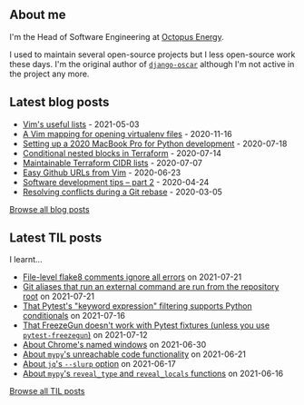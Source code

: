 ## About me
I'm the Head of Software Engineering at [Octopus Energy](https://octopus.energy/).

I used to maintain several open-source projects but I less open-source work these days. I'm the original author of [`django-oscar`](https://github.com/django-oscar/django-oscar) although I'm not active in the project any more. 
## Latest blog posts
- [Vim's useful lists](https://codeinthehole.com/tips/vim-lists/) - 2021-05-03
- [A Vim mapping for opening virtualenv files](https://codeinthehole.com/tips/a-vim-mapping-for-opening-virtualenv-files/) - 2020-11-16
- [Setting up a 2020 MacBook Pro for Python development](https://codeinthehole.com/guides/settings-up-a-2020-macbook-for-python-development/) - 2020-07-18
- [Conditional nested blocks in Terraform](https://codeinthehole.com/tips/conditional-nested-blocks-in-terraform/) - 2020-07-14
- [Maintainable Terraform CIDR lists](https://codeinthehole.com/tips/terraform-cidrs/) - 2020-07-07
- [Easy Github URLs from Vim](https://codeinthehole.com/tips/easy-github-urls-from-vim/) - 2020-06-23
- [Software development tips – part 2](https://codeinthehole.com/tips/software-development-tips-part2/) - 2020-04-24
- [Resolving conflicts during a Git rebase](https://codeinthehole.com/guides/resolving-conflicts-during-a-git-rebase/) - 2020-03-05

[Browse all blog posts](https://codeinthehole.com/writing/)
## Latest TIL posts
I learnt...
- [File-level flake8 comments ignore all errors](https://til.codeinthehole.com/posts/filelevel-flake8-comments-ignore-all-errors/) on 2021-07-21
- [Git aliases that run an external command are run from the repository root](https://til.codeinthehole.com/posts/that-git-aliases-that-run-an-external-command-are-run-from-the-repository-root/) on 2021-07-21
- [That Pytest's "keyword expression" filtering supports Python conditionals](https://til.codeinthehole.com/posts/that-pytests-keyword-expression-filtering-supports-python-conditionals/) on 2021-07-16
- [That FreezeGun doesn't work with Pytest fixtures (unless you use `pytest-freezegun`)](https://til.codeinthehole.com/posts/that-freezegun-doesnt-work-with-pytest-fixtures/) on 2021-07-12
- [About Chrome's named windows](https://til.codeinthehole.com/posts/about-chromes-named-windows/) on 2021-06-30
- [About `mypy`'s unreachable code functionality](https://til.codeinthehole.com/posts/about-mypys-unreachable-code-functionality/) on 2021-06-21
- [About `jq`'s `--slurp` option](https://til.codeinthehole.com/posts/about-jqs-slurp-option/) on 2021-06-17
- [About `mypy`'s `reveal_type` and `reveal_locals` functions](https://til.codeinthehole.com/posts/about-mypys-revealtype-and-reveallocals-functions/) on 2021-06-16

[Browse all TIL posts](https://til.codeinthehole.com)
